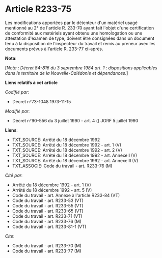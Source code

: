 # Article R233-75

Les modifications apportées par le détenteur d'un matériel usagé mentionné au 2° de l'article R. 233-70 ayant fait l'objet
d'une certification de conformité aux matériels ayant obtenu une homologation ou une attestation d'examen de type, doivent
être consignées dans un document tenu à la disposition de l'inspecteur du travail et remis au preneur avec les documents
prévus à l'article R. 233-77 ci-après.

**Nota:**

[*Nota : Décret 84-816 du 3 septembre 1984 art. 1 : dispositions applicables dans le territoire de la Nouvelle-Calédonie et
dépendances.*]

**Liens relatifs à cet article**

_Codifié par_:

  - Décret n°73-1048 1973-11-15

_Modifié par_:

  - Décret n°90-556 du 3 juillet 1990 - art. 4 () JORF 5 juillet 1990

**Liens**:

  - TXT_SOURCE: Arrêté du 18 décembre 1992
  - TXT_SOURCE: Arrêté du 18 décembre 1992 - art. 1 (V)
  - TXT_SOURCE: Arrêté du 18 décembre 1992 - art. 2 (V)
  - TXT_SOURCE: Arrêté du 18 décembre 1992 - art. Annexe I (V)
  - TXT_SOURCE: Arrêté du 18 décembre 1992 - art. Annexe II (V)
  - TXT_ASSOCIE: Code du travail - art. R233-76 (M)

_Cité par_:

  - Arrêté du 18 décembre 1992 - art. 1 (V)
  - Arrêté du 18 décembre 1992 - art. 5 (V)
  - Code du travail - art. Annexe à l'article R233-84 (VT)
  - Code du travail - art. R233-53 (VT)
  - Code du travail - art. R233-55 (VT)
  - Code du travail - art. R233-65 (VT)
  - Code du travail - art. R233-71 (VT)
  - Code du travail - art. R233-76 (M)
  - Code du travail - art. R233-81-1 (VT)

_Cite_:

  - Code du travail - art. R233-70 (M)
  - Code du travail - art. R233-77 (M)

